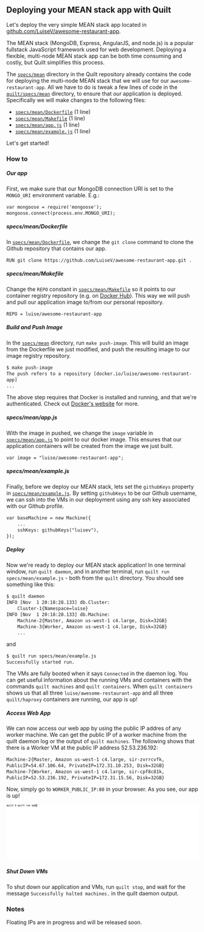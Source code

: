 ## Deploying your MEAN stack app with Quilt
Let's deploy the very simple MEAN stack app located in [github.com/LuiseV/awesome-restaurant-app](https://github.com/LuiseV/awesome-restaurant-app.git).

The MEAN stack (MongoDB, Express, AngularJS, and node.js) is a popular fullstack JavaScript framework used for web development. Deploying a flexible, multi-node MEAN stack app can be both time consuming and costly, but Quilt simplifies this process.

The [`specs/mean`](./specs/mean) directory in the Quilt repository already contains the code for deploying the multi-node MEAN stack that we will use for our `awesome-restaurant-app`. All we have to do is tweak a few lines of code in the [`quilt/specs/mean`](./specs/mean) directory, to ensure that _our_ application is deployed. Specifically we will make changes to the following files:

* [`specs/mean/Dockerfile`](./specs/mean/Dockerfile) (1 line)
* [`specs/mean/Makefile`](./specs/mean/Makefile) (1 line)
* [`specs/mean/app.js`](./specs/mean/app.js) (1 line)
* [`specs/mean/example.js`](./specs/mean/example.js) (1 line)

Let's get started!

### How to

##### Our app

First, we make sure that our MongoDB connection URI is set to the `MONGO_URI` environment variable. E.g.:

    var mongoose = require('mongoose');
    mongoose.connect(process.env.MONGO_URI);

##### specs/mean/Dockerfile

In [`specs/mean/Dockerfile`](./specs/mean/Dockerfile), we change the `git clone` command to clone the Github repository that contains our app.

    RUN git clone https://github.com/LuiseV/awesome-restaurant-app.git .

##### specs/mean/Makefile

Change the `REPO` constant in [`specs/mean/Makefile`](./specs/mean/Makefile) so it points to our container registry repository (e.g. on [Docker Hub](https://hub.docker.com/)). This way we will push and pull our application image to/from our personal repository.

    REPO = luise/awesome-restaurant-app

##### Build and Push Image
In the [`specs/mean`](./specs/mean) directory, run `make push-image`. This will build an image from the Dockerfile we just modified, and push the resulting image to our image registry repository.

    $ make push-image
    The push refers to a repository [docker.io/luise/awesome-restaurant-app]
    ...

The above step requires that Docker is installed and running, and that we're authenticated. Check out [Docker's website](https://docs.docker.com/engine/installation/) for more.

##### specs/mean/app.js

With the image in pushed, we change the `image` variable in [`specs/mean/app.js`](./specs/mean/app.js) to point to our docker image. This ensures that our application containers will be created from the image we just built.

    var image = "luise/awesome-restaurant-app";

##### specs/mean/example.js

Finally, before we deploy our MEAN stack, lets set the `githubKeys` property in [`specs/mean/example.js`](./specs/mean/example.js). By setting `githubKeys` to be our Github username, we can ssh into the VMs in our deployment using any ssh key associated with our Github profile.

    var baseMachine = new Machine({
        ...
        sshKeys: githubKeys("luisev"),
    });

##### Deploy
Now we're ready to deploy our MEAN stack application! In one terminal window, run `quilt daemon`, and in another terminal, run `quilt run specs/mean/example.js` - both from the `quilt` directory. You should see something like this:

    $ quilt daemon
    INFO [Nov  1 20:18:28.133] db.Cluster:
        Cluster-1{Namespace=luise}
    INFO [Nov  1 20:18:28.133] db.Machine:
        Machine-2{Master, Amazon us-west-1 c4.large, Disk=32GB}
        Machine-3{Worker, Amazon us-west-1 c4.large, Disk=32GB}
        ...

and 

    $ quilt run specs/mean/example.js
    Successfully started run.

The VMs are fully booted when it says `Connected` in the daemon log. You can get useful information about the running VMs and containers with the commands `quilt machines` and `quilt containers`. When `quilt containers` shows us that all three `luise/awesome-restaurant-app` and all three `quilt/haproxy` containers are running, our app is up!

##### Access Web App
We can now access our web app by using the public IP addres of any worker machine. We can get the public IP of a worker machine from the quilt daemon log or the output of `quilt machines`. The following shows that there is a Worker VM at the public IP address 52.53.236.192:

    Machine-2{Master, Amazon us-west-1 c4.large, sir-zvrrcvfk, PublicIP=54.67.106.64, PrivateIP=172.31.10.253, Disk=32GB}
    Machine-7{Worker, Amazon us-west-1 c4.large, sir-cpf8c81k, PublicIP=52.53.236.192, PrivateIP=172.31.15.56, Disk=32GB}

Now, simply go to `WORKER_PUBLIC_IP:80` in your browser. As you see, our app is up!

<img src="./images/quilt_mean.gif">

##### Shut Down VMs
To shut down our application and VMs, run `quilt stop`, and wait for the message `Successfully halted machines.` in the quilt daemon output.

### Notes

Floating IPs are in progress and will be released soon.
